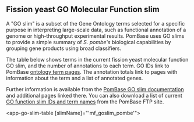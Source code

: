 ## Fission yeast GO Molecular Function slim

A "GO slim" is a subset of the Gene Ontology terms selected for a
specific purpose in interpreting large-scale data, such as functional
annotation of a genome or high-throughput experimental
results. PomBase uses GO slims to provide a simple summary of
*S. pombe's* biological capabilities by grouping gene products using
broad classifiers.

The table below shows terms in the current fission yeast molecular
function GO slim, and the number of annotations to each term. GO IDs
link to PomBase [ontology term
pages](/documentation/ontology-term-page). The annotation totals link
to pages with information about the term and a list of annotated
genes.

Further information is available from the [PomBase GO slim
documentation](documentation/pombase-go-slim-documentation) and
additional pages linked there. You can also download a list of current
[GO function slim IDs and term
names](ftp://ftp.pombase.org/nightly_update/misc/mf_goslim_pombe_ids_and_names.tsv)
from the PomBase FTP site.


<app-go-slim-table [slimName]="'mf_goslim_pombe'"></app-go-slim-table>

